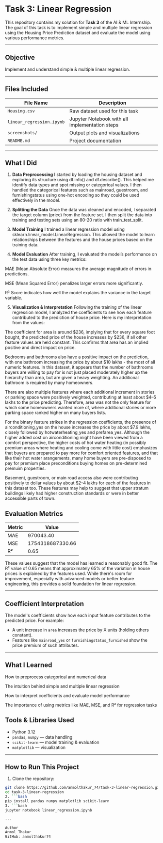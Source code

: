 # Task 3: Linear Regression

This repository contains my solution for **Task 3** of the AI & ML Internship. The goal of this task is to implement simple and multiple linear regression using the Housing Price Prediction dataset and evaluate the model using various performance metrics.

---

## Objective

Implement and understand simple & multiple linear regression.

---

## Files Included

| File Name                | Description                            |
|-------------------------|----------------------------------------|
| `Housing.csv`           | Raw dataset used for this task         |
| `linear_regression.ipynb` | Jupyter Notebook with all implementation steps |
| `screenshots/`          | Output plots and visualizations        |
| `README.md`             | Project documentation                  |

---

## What I Did

1. **Data Preprocessing**
I started by loading the housing dataset and exploring its structure using df.info() and df.describe(). This helped me identify data types and spot missing or categorical values. I then handled the categorical features such as mainroad, guestroom, and furnishingstatus using one-hot encoding so they could be used effectively in the model.

2. **Splitting the Data**
Once the data was cleaned and encoded, I separated the target column (price) from the feature set. I then split the data into training and testing sets using an 80-20 ratio with train_test_split.

3. **Model Training**
I trained a linear regression model using sklearn.linear_model.LinearRegression. This allowed the model to learn relationships between the features and the house prices based on the training data.

4. **Model Evaluation**
After training, I evaluated the model’s performance on the test data using three key metrics:

MAE (Mean Absolute Error) measures the average magnitude of errors in predictions.

MSE (Mean Squared Error) penalizes larger errors more significantly.

R² Score indicates how well the model explains the variance in the target variable.

5. **Visualization & Interpretation**
Following the training of the linear regression model, I analyzed the coefficients to see how each feature contributed to the prediction of house price. Here is my interpretation from the values:

The coefficient for area is around $236, implying that for every square foot bought, the predicted price of the house increases by $236, if all other feature values are held constant. This confirms that area has an implied positive and direct impact on price. 

Bedrooms and bathrooms also have a positive impact on the prediction, with one bathroom increasing the price by about $10 lakhs - the most of all numeric features. In this dataset, it appears that the number of bathrooms buyers are willing to pay for is not just placed moderately higher up the hierarchy than area, but are given a heavy weighting. An additional bathroom is required by many homeowners.

There are also multiple features where each additional increment in stories or parking space were positively weighted, contributing at least about $4–5 lakhs to the price predicting. Therefore, area was not the only feature for which some homeowners wanted more of, where additional stories or more parking space ranked higher on many buyers lists.

For the binary feature strikes in the regression coefficients, the presence of airconditioning_yes on the house increases the price by about $7.9 lakhs, closely followed by hotwaterheating_yes and prefarea_yes. Although the higher added cost on airconditioning might have been viewed from a comfort perspective, the higher costs of hot water heating (in possibly premium areas where heating and cooling come with little cost) emphasizes that buyers are prepared to pay more for comfort oriented features, and that like their hot water arangements, many home buyers are pre-disposed to pay for premium place preconditions buying homes on pre-determined premuim properties. 

Basement, guestroom, or main road access also were contributing positively to dollar values by about $2–4 lakhs for each of the features in this dataset too. These features may help to suggest that upper stratum buildings likely had higher construction standards or were in better accessible parts of town.

## Evaluation Metrics

| Metric | Value            |
|--------|------------------|
| MAE    | 970043.40        |
| MSE    | 1754318687330.66 |
| R²     | 0.65             |

These values suggest that the model has learned a reasonably good fit. The R² value of 0.65 means that approximately 65% of the variation in house prices is explained by the features used. While there's room for improvement, especially with advanced models or better feature engineering, this provides a solid foundation for linear regression.

---

## Coefficient Interpretation

The model's coefficients show how each input feature contributes to the predicted price. For example:
- A unit increase in `area` increases the price by X units (holding others constant).
- Features like `mainroad_yes` or `furnishingstatus_furnished` show the price premium of such attributes.

---

## What I Learned
How to preprocess categorical and numerical data

The intuition behind simple and multiple linear regression

How to interpret coefficients and evaluate model performance

The importance of using metrics like MAE, MSE, and R² for regression tasks

## Tools & Libraries Used

- Python 3.12
- `pandas`, `numpy` — data handling
- `scikit-learn` — model training & evaluation
- `matplotlib` — visualization

---

## How to Run This Project

1. Clone the repository:

```bash
git clone https://github.com/anmolthakur_74/task-3-linear-regression.git
cd task-3-linear-regression
2. ```bash
pip install pandas numpy matplotlib scikit-learn
3. ```bash
jupyter notebook linear_regression.ipynb

---

Author
Anmol Thakur
GitHub: anmolthakur74

